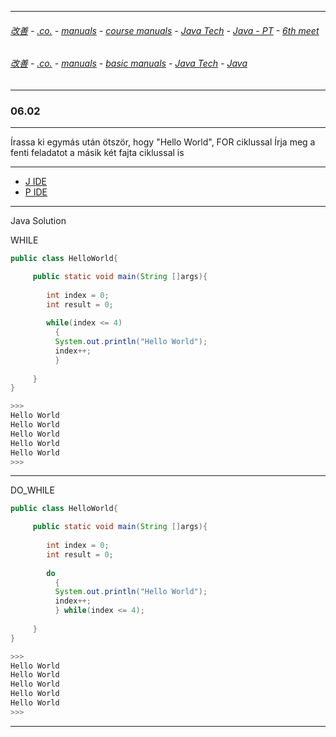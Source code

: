 
---

###### [改善](https://github.com/ttltrk/0C/blob/master/README.MD) - [.co.](https://github.com/ttltrk/PRG/blob/master/CODING.MD) - [manuals](https://github.com/ttltrk/PRG/blob/master/MAN.MD) - [course manuals](https://github.com/ttltrk/PRG/blob/master/COUR_MAN.MD) - [Java Tech](https://github.com/ttltrk/PRG/blob/master/JAVA/DOC/CM/JT.MD) - [Java - PT](https://github.com/ttltrk/PRG/blob/master/JAVA/DOC/BJM/TOMI/JJ.MD) - [6th meet](https://github.com/ttltrk/PRG/blob/master/JAVA/DOC/BJM/TOMI/06/06.MD) 

###### [改善](https://github.com/ttltrk/0C/blob/master/README.MD) - [.co.](https://github.com/ttltrk/PRG/blob/master/CODING.MD) - [manuals](https://github.com/ttltrk/PRG/blob/master/MAN.MD) - [basic manuals](https://github.com/ttltrk/PRG/blob/master/MANUALS.MD) - [Java Tech](https://github.com/ttltrk/PRG/blob/master/JAVA/DOC/JT/JT.MD) - [Java](https://github.com/ttltrk/PRG/blob/master/JAVA/DOC/OJM/OJM.MD)

---

### 06.02

---

Írassa ki egymás után ötször, hogy "Hello World", FOR ciklussal
Írja meg a fenti feladatot a másik két fajta ciklussal is

---

* [J IDE](https://www.tutorialspoint.com/compile_java_online.php) 
* [P IDE](https://repl.it/@ttltrknet/YummyRedMp3)

---

Java Solution

WHILE

```java
public class HelloWorld{

     public static void main(String []args){
         
        int index = 0;
        int result = 0;
          
        while(index <= 4)
          {
          System.out.println("Hello World");
          index++;
          }
        
     }
}

>>>
Hello World
Hello World
Hello World
Hello World
Hello World
>>>
```

---

DO_WHILE

```java
public class HelloWorld{

     public static void main(String []args){
         
        int index = 0;
        int result = 0;
          
        do
          {
          System.out.println("Hello World");
          index++;
          } while(index <= 4);
        
     }
}

>>>
Hello World
Hello World
Hello World
Hello World
Hello World
>>>
```

---

